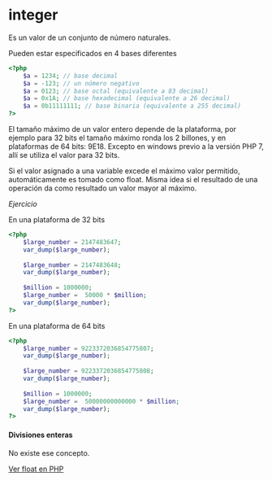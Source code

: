 # integer

Es un valor de un conjunto de número naturales.

Pueden estar especificados en 4 bases diferentes

```php
<?php
    $a = 1234; // base decimal
    $a = -123; // un número negativo
    $a = 0123; // base octal (equivalente a 83 decimal)
    $a = 0x1A; // base hexadecimal (equivalente a 26 decimal)
    $a = 0b11111111; // base binaria (equivalente a 255 decimal)
?>
```

El tamaño máximo de un valor entero depende de la plataforma, por ejemplo para 32 bits el tamaño máximo ronda
los 2 billones, y en plataformas de 64 bits: 9E18. Excepto en windows previo a la versión PHP 7, allí se utiliza el valor
para 32 bits.

Si el valor asignado a una variable excede el máximo valor permitido, automáticamente es tomado como float.
Misma idea si el resultado de una operación da como resultado un valor mayor al máximo.

*Ejercicio*

En una plataforma de 32 bits

```php
<?php
    $large_number = 2147483647;
    var_dump($large_number);                     
    
    $large_number = 2147483648;
    var_dump($large_number);
    
    $million = 1000000;
    $large_number =  50000 * $million;
    var_dump($large_number);
?>
```

En una plataforma de 64 bits

```php
<?php
    $large_number = 9223372036854775807;
    var_dump($large_number);                    
    
    $large_number = 9223372036854775808;
    var_dump($large_number);               
    
    $million = 1000000;
    $large_number =  50000000000000 * $million;
    var_dump($large_number);              
?>
```

#### Divisiones enteras

No existe ese concepto.

[Ver float en PHP](https://github.com/amednin/curso_php_basico/blob/master/clase_1/float.md "float PHP")